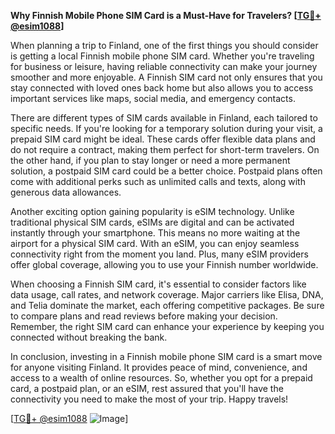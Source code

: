 **Why Finnish Mobile Phone SIM Card is a Must-Have for Travelers? [[TG💪+ @esim1088](https://t.me/s/esim1088)]**

When planning a trip to Finland, one of the first things you should consider is getting a local Finnish mobile phone SIM card. Whether you're traveling for business or leisure, having reliable connectivity can make your journey smoother and more enjoyable. A Finnish SIM card not only ensures that you stay connected with loved ones back home but also allows you to access important services like maps, social media, and emergency contacts.

There are different types of SIM cards available in Finland, each tailored to specific needs. If you're looking for a temporary solution during your visit, a prepaid SIM card might be ideal. These cards offer flexible data plans and do not require a contract, making them perfect for short-term travelers. On the other hand, if you plan to stay longer or need a more permanent solution, a postpaid SIM card could be a better choice. Postpaid plans often come with additional perks such as unlimited calls and texts, along with generous data allowances.

Another exciting option gaining popularity is eSIM technology. Unlike traditional physical SIM cards, eSIMs are digital and can be activated instantly through your smartphone. This means no more waiting at the airport for a physical SIM card. With an eSIM, you can enjoy seamless connectivity right from the moment you land. Plus, many eSIM providers offer global coverage, allowing you to use your Finnish number worldwide.

When choosing a Finnish SIM card, it's essential to consider factors like data usage, call rates, and network coverage. Major carriers like Elisa, DNA, and Telia dominate the market, each offering competitive packages. Be sure to compare plans and read reviews before making your decision. Remember, the right SIM card can enhance your experience by keeping you connected without breaking the bank.

In conclusion, investing in a Finnish mobile phone SIM card is a smart move for anyone visiting Finland. It provides peace of mind, convenience, and access to a wealth of online resources. So, whether you opt for a prepaid card, a postpaid plan, or an eSIM, rest assured that you'll have the connectivity you need to make the most of your trip. Happy travels!

[[TG💪+ @esim1088](https://t.me/s/esim1088) ![Image](https://i.postimg.cc/Y0z9fWf4/image.png)]
